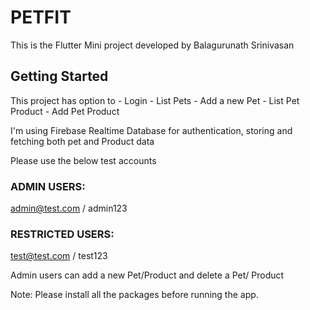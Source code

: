 # PETFIT

This is the Flutter Mini project developed by Balagurunath Srinivasan

## Getting Started
This project has option to 
    - Login
    - List Pets
    - Add a new Pet
    - List Pet Product
    - Add Pet Product

I'm using Firebase Realtime Database for authentication, storing and fetching both pet and Product data

Please use the below test accounts

### ADMIN USERS:
admin@test.com / admin123
### RESTRICTED USERS: 
test@test.com / test123

Admin users can add a new Pet/Product and delete a Pet/ Product

Note: Please install all the packages before running the app.
